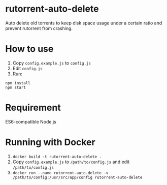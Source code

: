 # rutorrent-auto-delete

Auto delete old torrents to keep disk space usage under a certain ratio and prevent rutorrent from crashing.

# How to use
1. Copy ```config.example.js``` to ```config.js``` 
2. Edit ```config.js```
3. Run:
```
npm install
npm start
```

# Requirement
ES6-compatible Node.js

# Running with Docker

1. ```docker build -t rutorrent-auto-delete .```
2. Copy ```config.example.js``` to ```/path/to/config.js``` and edit ```/path/to/config.js```
3. ```docker run --name rutorrent-auto-delete -v /path/to/config:/usr/src/app/config rutorrent-auto-delete```

